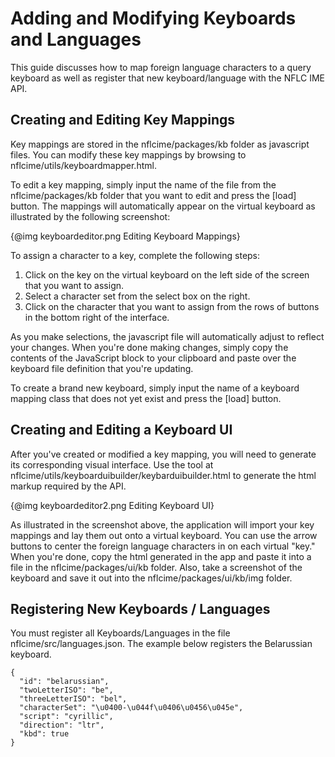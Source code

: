 # Adding and Modifying Keyboards and Languages

This guide discusses how to map foreign language characters to a query keyboard as well as register that new keyboard/language with the NFLC IME API.

## Creating and Editing Key Mappings

Key mappings are stored in the nflcime/packages/kb folder as javascript files. You can modify these key mappings by browsing to nflcime/utils/keyboardmapper.html.

To edit a key mapping, simply input the name of the file from the nflcime/packages/kb folder that you want to edit and press the [load] button. The mappings will automatically appear on the virtual keyboard as illustrated by the following screenshot:

{@img keyboardeditor.png Editing Keyboard Mappings}

To assign a character to a key, complete the following steps:  

1. Click on the key on the virtual keyboard on the left side of the screen that you want to assign. 
2. Select a character set from the select box on the right.
3. Click on the character that you want to assign from the rows of buttons in the bottom right of the interface.

As you make selections, the javascript file will automatically adjust to reflect your changes. When you're done making changes, simply copy the contents of the JavaScript block to your clipboard and paste over the keyboard file definition that you're updating.  

To create a brand new keyboard, simply input the name of a keyboard mapping class that does not yet exist and press the [load] button.

## Creating and Editing a Keyboard UI

After you've created or modified a key mapping, you will need to generate its corresponding visual interface. Use the tool at nflcime/utils/keyboarduibuilder/keybarduibuilder.html to generate the html markup required by the API.

{@img keyboardeditor2.png Editing Keyboard UI}

As illustrated in the screenshot above, the application will import your key mappings and lay them out onto a virtual keyboard. You can use the arrow buttons to center the foreign language characters in on each virtual "key." When you're done, copy the html generated in the app and paste it into a file in the nflcime/packages/ui/kb folder. Also, take a screenshot of the keyboard and save it out into the nflcime/packages/ui/kb/img folder.

## Registering New Keyboards / Languages

You must register all Keyboards/Languages in the file nflcime/src/languages.json. The example below registers the Belarussian keyboard.


    {
	  "id": "belarussian",
	  "twoLetterISO": "be",
	  "threeLetterISO": "bel",
	  "characterSet": "\u0400-\u044f\u0406\u0456\u045e",
	  "script": "cyrillic",
	  "direction": "ltr",
	  "kbd": true
	}